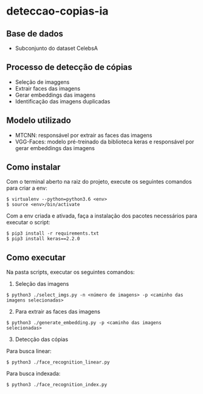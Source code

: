 # deteccao-copias-ia

## Base de dados
* Subconjunto do dataset CelebsA

## Processo de detecção de cópias
* Seleção de imaggens
* Extrair faces das imagens
* Gerar embeddings das imagens
* Identificação das imagens duplicadas

## Modelo utilizado
* MTCNN: responsável por extrair as faces das imagens
* VGG-Faces: modelo pré-treinado da biblioteca keras e responsável por gerar embeddings das imagens

## Como instalar

Com o terminal aberto na raiz do projeto, execute os seguintes comandos para criar a env:

```
$ virtualenv --python=python3.6 <env>
$ source <env>/bin/activate
```

Com a env criada e ativada, faça a instalação dos pacotes necessários para executar o script:

```
$ pip3 install -r requirements.txt
$ pip3 install keras==2.2.0
```

## Como executar

Na pasta scripts, executar os seguintes comandos:

1. Seleção das imagens
```
$ python3 ./select_imgs.py -n <número de imagens> -p <caminho das imagens selecionadas>
```

2. Para extrair as faces das imagens
```
$ python3 ./generate_embedding.py -p <caminho das imagens selecionadas>
```

3. Detecção das cópias

Para busca linear:
```
$ python3 ./face_recognition_linear.py
```

Para busca indexada:
```
$ python3 ./face_recognition_index.py
```